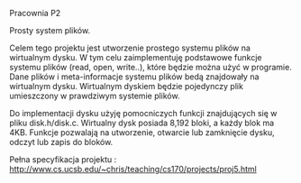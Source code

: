 Pracownia P2 

Prosty system plików.

Celem tego projektu jest utworzenie prostego systemu plików na wirtualnym dysku. W tym celu zaimplementuję podstawowe funkcje systemu plików (read, open, write..), które będzie można użyć w programie. Dane plików i meta-informacje systemu plików bedą znajdowały na wirtualnym dysku. Wirtualnym dyskiem będzie pojedynczy plik umieszczony w prawdziwym systemie plików.

Do implementacji dysku użyję pomocniczych funkcji znajdujących się w pliku disk.h/disk.c. Wirtualny dysk posiada 8,192 bloki, a każdy blok ma 4KB. Funkcje pozwalają na utworzenie, otwarcie lub zamknięcie dysku, odczyt lub zapis do bloków.

Pełna specyfikacja projektu : http://www.cs.ucsb.edu/~chris/teaching/cs170/projects/proj5.html
